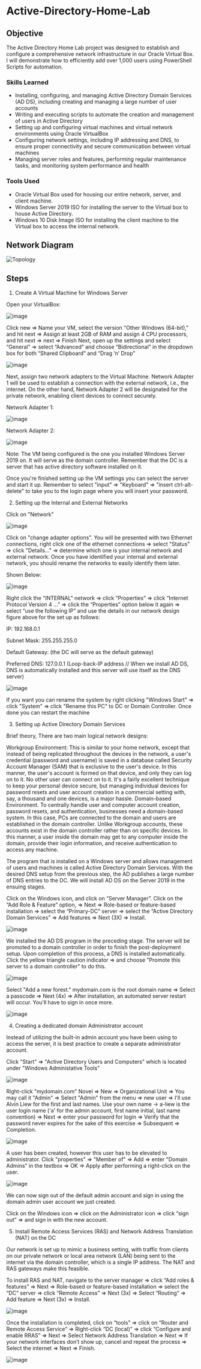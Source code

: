 # Active-Directory-Home-Lab

## Objective
The Active Directory Home Lab project was designed to establish and configure a comprehensive network infrastructure in our Oracle Virtual Box. I will demonstrate how to efficiently add over 1,000 users using PowerShell Scripts for automation.

### Skills Learned
- Installing, configuring, and managing Active Directory Domain Services (AD DS), including creating and managing a large number of user accounts
- Writing and executing scripts to automate the creation and management of users in Active Directory
- Setting up and configuring virtual machines and virtual network environments using Oracle VirtualBox
- Configuring network settings, including IP addressing and DNS, to ensure proper connectivity and secure communication between virtual machines
- Managing server roles and features, performing regular maintenance tasks, and monitoring system performance and health

### Tools Used
- Oracle Virtual Box used for housing our entire network, server, and client machine.
- Windows Server 2019 ISO for installing the server to the Virtual box to house Active Directory.
- Windows 10 Disk Image ISO for installing the client machine to the Virtual box to access the internal network.

## Network Diagram
![Topology](https://github.com/Alvin-Liew/Active-Directory-Home-Lab/assets/105011531/b2fc3e21-eb5b-4bd9-9419-6bad4fa515cd)

## Steps
1. Create A Virtual Machine for Windows Server
   
Open your VirtualBox:

![image](https://github.com/Alvin-Liew/Active-Directory-Home-Lab/assets/105011531/a8a1821b-97dd-43a0-9cf1-998b8d6323ea)

Click new => Name your VM, select the version "Other Windows (64-bit)," and hit next => Assign at least 2GB of RAM and assign 4 CPU processors, and hit next => next => Finish
Next, open up the settings and select “General” => select “Advanced” and choose “Bidirectional” in the dropdown box for both “Shared Clipboard” and “Drag ‘n’ Drop”

![image](https://github.com/Alvin-Liew/Active-Directory-Home-Lab/assets/105011531/f3965915-901c-4ea9-b656-a771bc585d15)

Next, assign two network adapters to the Virtual Machine. Network Adapter 1 will be used to establish a connection with the external network, i.e., the internet. On the other hand, Network Adapter 2 will be designated for the private network, enabling client devices to connect securely.

Network Adapter 1:

![image](https://github.com/Alvin-Liew/Active-Directory-Home-Lab/assets/105011531/0ebfcbf6-08c9-42fe-b9da-701062ff65a7)

Network Adapter 2:

![image](https://github.com/Alvin-Liew/Active-Directory-Home-Lab/assets/105011531/811ba8c4-4aa1-4604-8787-c9ee27e8814e)


Note: The VM being configured is the one you installed Windows Server 2019 on. It will serve as the domain controller. Remember that the DC is a server that has active directory software installed on it.

Once you're finished setting up the VM settings you can select the server and start it up. Remember to select "input" => "Keyboard" => "insert ctrl-alt-delete" to take you to the login page where you will insert your password.

2. Setting up the Internal and External Networks

Click on "Network"

![image](https://github.com/Alvin-Liew/Active-Directory-Home-Lab/assets/105011531/578b1584-71a0-4c1f-b73c-0f9cf24c86c2)

Click on "change adapter options". You will be presented with two Ethernet connections, right click one of the ethernet connections => select "Status" => click "Details..." => determine which one is your internal network and external network. Once you have identified your internal and external network, you should rename the networks to easily identify them later. 

Shown Below:

![image](https://github.com/Alvin-Liew/Active-Directory-Home-Lab/assets/105011531/bb750b63-c6fc-43ef-8881-20ac4c199f59)

Right click the "INTERNAL" network => click “Properties” => click “Internet Protocol Version 4 …” => click the “Properties” option below it again => select “use the following IP” and use the details in our network design figure above for the set up as follows:

IP: 192.168.0.1

Subnet Mask: 255.255.255.0

Default Gateway: <empty> (the DC will serve as the default gateway)

Preferred DNS: 127.0.0.1 (Loop-back-IP address // When we install AD DS, DNS is automatically installed and this server will use itself as the DNS server)

![image](https://github.com/Alvin-Liew/Active-Directory-Home-Lab/assets/105011531/0e52df89-b407-4c09-a5a9-82c42161e20a)


If you want you can rename the system by right clicking "Windows Start" => click "System" => click "Rename this PC" to DC or Domain Controller.
Once done you can restart the machine

3. Setting up Active Directory Domain Services
   
Brief theory, There are two main logical network designs:

Workgroup Environment: This is similar to your home network, except that instead of being replicated throughout the devices in the network, a user's credential (password and username) is saved in a database called Security Account Manager (SAM) that is exclusive to the user's device. In this manner, the user's account is formed on that device, and only they can log on to it. No other user can connect on to it. It's a fairly excellent technique to keep your personal device secure, but managing individual devices for password resets and user account creation in a commercial setting with, say, a thousand and one devices, is a major hassle.
Domain-based Environment. To centrally handle user and computer account creation, password resets, and authentication, businesses need a domain-based system. In this case, PCs are connected to the domain and users are established in the domain controller. Unlike Workgroup accounts, these accounts exist in the domain controller rather than on specific devices. In this manner, a user inside the domain may get to any computer inside the domain, provide their login information, and receive authentication to access any machine.

The program that is installed on a Windows server and allows management of users and machines is called Active Directory Domain Services. With the desired DNS setup from the previous step, the AD publishes a large number of DNS entries to the DC. We will install AD DS on the Server 2019 in the ensuing stages.

Click on the Windows icon, and click on “Server Manager”. Click on the “Add Role & Feature” option, => Next => Role-based or feature-based installation => select the “Primary-DC” server => select the “Active Directory Domain Services” => Add features => Next (3X) => Install.

![image](https://github.com/Alvin-Liew/Active-Directory-Home-Lab/assets/105011531/94210f5f-1f0d-4ec8-8c7c-74bb43675d30)

We installed the AD DS program in the preceding stage. The server will be promoted to a domain controller in order to finish the post-deployment setup. Upon completion of this process, a DNS is installed automatically. Click the yellow triangle caution indicator => and choose "Promote this server to a domain controller" to do this.

![image](https://github.com/Alvin-Liew/Active-Directory-Home-Lab/assets/105011531/9991ddc5-635b-4b62-bc82-210020bce2ea)

Select "Add a new forest." mydomain.com is the root domain name => Select a passcode => Next (4x) => After installation, an automated server restart will occur. You'll have to sign in once more.

![image](https://github.com/Alvin-Liew/Active-Directory-Home-Lab/assets/105011531/4f99a39c-f899-4c59-8adf-e7d81ed3e285)

4. Creating a dedicated domain Administrator account

Instead of utilizing the built-in admin account you have been using to access the server, it is best practice to create a separate administrator account.

Click "Start" => "Active Directory Users and Computers" which is located under "Windows Administative Tools"  

![image](https://github.com/Alvin-Liew/Active-Directory-Home-Lab/assets/105011531/b0da8428-7db8-4b5d-96c4-df4c81e9ff25)

Right-click "mydomain.com" Novel => New => Organizational Unit => You may call it "Admin" => Select "Admin" from the menu => new user => I'll use Alvin Liew for the first and last names. Use your own name -> a-liew is the user login name ('a' for the admin account, first name initial, last name convention) => Next => enter your password for login => Verify that the password never expires for the sake of this exercise => Subsequent => Completion.

![image](https://github.com/Alvin-Liew/Active-Directory-Home-Lab/assets/105011531/368f0b2f-497e-4899-a5e0-dafe3fa2aa05)

A user has been created, however this user has to be elevated to administrator. Click "properties" => "Member of" => Add => enter "Domain Admins" in the textbox => OK => Apply after performing a right-click on the user.

![image](https://github.com/Alvin-Liew/Active-Directory-Home-Lab/assets/105011531/2b3fe35a-8d7d-450d-9d8a-3102defeef87)

We can now sign out of the default admin account and sign in using the domain admin user account we just created.

Click on the Windows icon => click on the Administrator icon => click “sign out” => and sign in with the new account.

5. Install Remote Access Services (RAS) and Network Address Translation (NAT) on the DC

Our network is set up to mimic a business setting, with traffic from clients on our private network or local area network (LAN) being sent to the internet via the domain controller, which is a single IP address. The NAT and RAS gateways make this feasible.

To install RAS and NAT, navigate to the server manager => click “Add roles & features” => Next => Role-based or feature-based installation => select the “DC” server => click “Remote Access” => Next (3x) => Select “Routing” => Add feature => Next (3x) => Install.

![image](https://github.com/Alvin-Liew/Active-Directory-Home-Lab/assets/105011531/eddcdb54-6188-404b-8fdb-a97d4a3041d2)

Once the installation is completed, click on “tools” => click on “Router and Remote Access Service” => Right-click “DC (local)” => click “Configure and enable RRAS” => Next => Select Network Address Translation => Next => If your network interfaces don’t show up, cancel and repeat the process => Select the internet => Next => Finish.

![image](https://github.com/Alvin-Liew/Active-Directory-Home-Lab/assets/105011531/b0a923c6-e834-4b80-8d01-b48fbce6402e)

